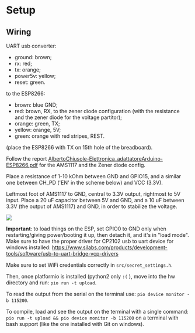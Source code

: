# Setup

## Wiring

UART usb converter:
* ground: brown;
* rx: red;
* tx: orange;
* power5v: yellow;
* reset: green.

to the ESP8266:
* brown: blue GND;
* red: brown, RX, to the zener diode configuration (with the resistance and the zener diode for the voltage partitor);
* orange: green, TX;
* yellow: orange, 5V;
* green: orange with red stripes, REST.

(place the ESP8266 with TX on 15th hole of the breadboard).

Follow the report [AlbertoChiusole-Elettronica_adattatoreArduino-ESP8266.pdf](./AlbertoChiusole-Elettronica_adattatoreArduino-ESP8266.pdf) for the AMS1117 and the Zener diode config.

Place a resistance of 1-10 kOhm between GND and GPIO15, and a similar one between CH_PD ('EN' in the scheme below) and VCC (3.3V).

Leftmost foot of AMS1117 to GND, central to 3.3V output, rightmost to 5V input. Place a 20 uF capacitor between 5V and GND, and a 10 uF between 3.3V (the output of AMS1117) and GND, in order to stabilize the voltage.

![](http://s17.postimg.org/jfk189ddr/ESp_12_E.png)



**Important**: to load things on the ESP, set GPIO0 to GND only when restarting/giving power/booting it up, then detach it, and it's in "load mode".
Make sure to have the proper driver for CP2102 usb to uart device for windows installed: https://www.silabs.com/products/development-tools/software/usb-to-uart-bridge-vcp-drivers

Make sure to set WiFi credentials correctly in `src/secret_settings.h`.

Then, once platformio is installed (python2 only `:(` ), move into the hw directory and run: `pio run -t upload`.

To read the output from the serial on the terminal use: `pio device monitor -b 115200`.

To compile, load and see the output on the terminal with a single command: `pio run -t upload && pio device monitor -b 115200` on a terminal with bash support (like the one installed with Git on windows).
